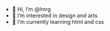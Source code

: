 - 👋 Hi, I’m @lmrg
- 👀 I’m interested in design and arts
- 🌱 I’m currently learning html and css


<!---
lmrg/lmrg is a ✨ special ✨ repository because its `README.md` (this file) appears on your GitHub profile.
You can click the Preview link to take a look at your changes.
--->
